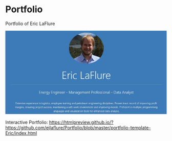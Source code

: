 # Portfolio
Portfolio of Eric LaFlure

![Portfolio_title](https://github.com/ejlaflure/Portfolio/blob/master/Portfolio_title.JPG)

Interactive Portfolio: https://htmlpreview.github.io/?https://github.com/ejlaflure/Portfolio/blob/master/portfolio-template-Eric/index.html
